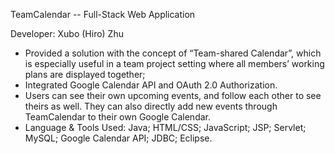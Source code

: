TeamCalendar -- Full-Stack Web Application

Developer: Xubo (Hiro) Zhu

-  Provided a solution with the concept of “Team-shared Calendar”, which is especially useful in a team project setting where all members’ working plans are displayed together; 
-  Integrated Google Calendar API and OAuth 2.0 Authorization.  
-  Users can see their own upcoming events, and follow each other to see theirs as well. They can also directly add new events through TeamCalendar to their own Google Calendar.  
-  Language & Tools Used: Java; HTML/CSS; JavaScript; JSP; Servlet; MySQL; Google Calendar API; JDBC; Eclipse.
